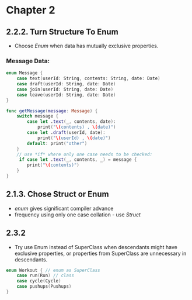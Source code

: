 # Chapter 2

## 2.2.2. Turn Structure To Enum

- Choose *Enum* when data has mutually exclusive properties.

### Message Data: 

```swift
enum Message {
    case text(userId: String, contents: String, date: Date)
    case draft(userId: String, date: Date)
    case join(userId: String, date: Date)
    case leave(userId: String, date: Date)
}

func getMessage(message: Message) {
    switch message {
        case let .text(_, contents, date):
            print("\(contents) , \(date)")
        case let .draft(userId, date):
            print("\(userId) , \(date)")
        default: print("other")
    }
    // use *if* where only one case needs to be checked:
     if case let .text(_, contents, _) = message {
        print("\(contents)")
    }
}
```

## 2.1.3. Chose Struct or Enum

- *enum* gives significant compiler advance
- frequency using only one case collation - use *Struct*
  
## 2.3.2

- Try use Enum instead of SuperClass when descendants might have exclusive properties, or properties from SuperClass are unnecessary in descendants.
  
```swift
enum Workout { // enum as SuperClass
    case run(Run) // class
    case cycle(Cycle) 
    case pushups(Pushups) 
}
```

